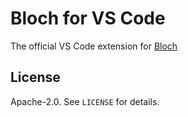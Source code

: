 # Bloch for VS Code

The official VS Code extension for [Bloch](https://github.com/bloch-labs/bloch)

## License

Apache-2.0. See `LICENSE` for details.
